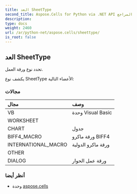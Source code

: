 ```yaml
---
title: العد SheetType
second_title: Aspose.Cells for Python via .NET API المراجع
description:
type: docs
weight: 2460
url: /ar/python-net/aspose.cells/sheettype/
is_root: false
---
```

##  العد SheetType
تحدد نوع ورقة العمل.



يكشف نوع SheetType الأعضاء التالية:

###  مجالات
| مجال| وصف|
| :- | :- |
| VB | وحدة Visual Basic|
| WORKSHEET |  |
| CHART | جدول|
| BIFF4_MACRO | ورقة ماكرو BIFF4|
| INTERNATIONAL_MACRO | ورقة ماكرو الدولية|
| OTHER |  |
| DIALOG |ورقة عمل الحوار|



###  أنظر أيضا
* وحدة [aspose.cells](..)
